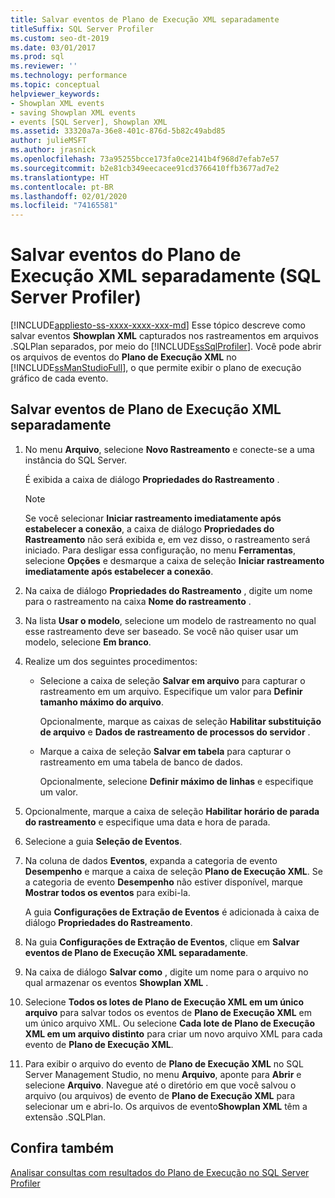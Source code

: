 ```yaml
---
title: Salvar eventos de Plano de Execução XML separadamente
titleSuffix: SQL Server Profiler
ms.custom: seo-dt-2019
ms.date: 03/01/2017
ms.prod: sql
ms.reviewer: ''
ms.technology: performance
ms.topic: conceptual
helpviewer_keywords:
- Showplan XML events
- saving Showplan XML events
- events [SQL Server], Showplan XML
ms.assetid: 33320a7a-36e8-401c-876d-5b82c49abd85
author: julieMSFT
ms.author: jrasnick
ms.openlocfilehash: 73a95255bcce173fa0ce2141b4f968d7efab7e57
ms.sourcegitcommit: b2e81cb349eecacee91cd3766410ffb3677ad7e2
ms.translationtype: HT
ms.contentlocale: pt-BR
ms.lasthandoff: 02/01/2020
ms.locfileid: "74165581"
---
```

# <a name="save-showplan-xml-events-separately-sql-server-profiler"></a>Salvar eventos do Plano de Execução XML separadamente (SQL Server Profiler)
[!INCLUDE[appliesto-ss-xxxx-xxxx-xxx-md](../../includes/appliesto-ss-xxxx-xxxx-xxx-md.md)]
  Esse tópico descreve como salvar eventos **Showplan XML** capturados nos rastreamentos em arquivos .SQLPlan separados, por meio do [!INCLUDE[ssSqlProfiler](../../includes/sssqlprofiler-md.md)]. Você pode abrir os arquivos de eventos do **Plano de Execução XML** no [!INCLUDE[ssManStudioFull](../../includes/ssmanstudiofull-md.md)], o que permite exibir o plano de execução gráfico de cada evento.  
  
## <a name="save-showplan-xml-events-separately"></a>Salvar eventos de Plano de Execução XML separadamente  
  
1. No menu **Arquivo**, selecione **Novo Rastreamento** e conecte-se a uma instância do SQL Server.  
  
     É exibida a caixa de diálogo **Propriedades do Rastreamento** .  
  
    > [!NOTE]  
    >  Se você selecionar **Iniciar rastreamento imediatamente após estabelecer a conexão**, a caixa de diálogo **Propriedades do Rastreamento** não será exibida e, em vez disso, o rastreamento será iniciado. Para desligar essa configuração, no menu **Ferramentas**, selecione **Opções** e desmarque a caixa de seleção **Iniciar rastreamento imediatamente após estabelecer a conexão**.  
  
2. Na caixa de diálogo **Propriedades do Rastreamento** , digite um nome para o rastreamento na caixa **Nome do rastreamento** .  
  
3. Na lista **Usar o modelo**, selecione um modelo de rastreamento no qual esse rastreamento deve ser baseado. Se você não quiser usar um modelo, selecione **Em branco**.  
  
4. Realize um dos seguintes procedimentos:  
  
    -   Selecione a caixa de seleção **Salvar em arquivo** para capturar o rastreamento em um arquivo. Especifique um valor para **Definir tamanho máximo do arquivo**. 
    
        Opcionalmente, marque as caixas de seleção **Habilitar substituição de arquivo** e **Dados de rastreamento de processos do servidor** .  
  
    -   Marque a caixa de seleção **Salvar em tabela** para capturar o rastreamento em uma tabela de banco de dados. 
    
        Opcionalmente, selecione **Definir máximo de linhas** e especifique um valor.  
  
5. Opcionalmente, marque a caixa de seleção **Habilitar horário de parada do rastreamento** e especifique uma data e hora de parada. 
  
6. Selecione a guia **Seleção de Eventos**.  
  
7. Na coluna de dados **Eventos**, expanda a categoria de evento **Desempenho** e marque a caixa de seleção **Plano de Execução XML**. Se a categoria de evento **Desempenho** não estiver disponível, marque **Mostrar todos os eventos** para exibi-la.  
  
     A guia **Configurações de Extração de Eventos** é adicionada à caixa de diálogo **Propriedades do Rastreamento**.  
  
8. Na guia **Configurações de Extração de Eventos**, clique em **Salvar eventos de Plano de Execução XML separadamente**.  
  
9. Na caixa de diálogo **Salvar como** , digite um nome para o arquivo no qual armazenar os eventos **Showplan XML** .  
  
10. Selecione **Todos os lotes de Plano de Execução XML em um único arquivo** para salvar todos os eventos de **Plano de Execução XML** em um único arquivo XML. Ou selecione **Cada lote de Plano de Execução XML em um arquivo distinto** para criar um novo arquivo XML para cada evento de **Plano de Execução XML**.  
  
11. Para exibir o arquivo do evento de **Plano de Execução XML** no SQL Server Management Studio, no menu **Arquivo**, aponte para **Abrir** e selecione **Arquivo**. Navegue até o diretório em que você salvou o arquivo (ou arquivos) de evento de **Plano de Execução XML** para selecionar um e abri-lo. Os arquivos de evento**Showplan XML** têm a extensão .SQLPlan.  

## <a name="see-also"></a>Confira também  
 [Analisar consultas com resultados do Plano de Execução no SQL Server Profiler](../../tools/sql-server-profiler/analyze-queries-with-showplan-results-in-sql-server-profiler.md)  
  
  

